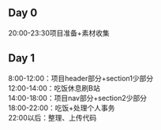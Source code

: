 ## Day 0  
20:00-23:30项目准备+素材收集
## Day 1  
8:00-12:00：项目header部分+section1少部分  
12:00-14:00：吃饭休息刷B站  
14:00-18:00：项目nav部分+section2少部分  
18:00-22:00：吃饭+处理个人事务  
22:00以后：整理、上传代码  

